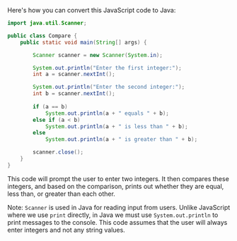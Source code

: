 Here's how you can convert this JavaScript code to Java:

```java
import java.util.Scanner;

public class Compare {
    public static void main(String[] args) {

        Scanner scanner = new Scanner(System.in);

        System.out.println("Enter the first integer:");
        int a = scanner.nextInt();

        System.out.println("Enter the second integer:");
        int b = scanner.nextInt();
        
        if (a == b)
            System.out.println(a + " equals " + b);
        else if (a < b)
            System.out.println(a + " is less than " + b);
        else
            System.out.println(a + " is greater than " + b);

        scanner.close();
    }
}
```
This code will prompt the user to enter two integers. It then compares these integers, and based on the comparison, prints out whether they are equal, less than, or greater than each other.

Note: `Scanner` is used in Java for reading input from users. Unlike JavaScript where we use `print` directly, in Java we must use `System.out.println` to print messages to the console. This code assumes that the user will always enter integers and not any string values.
